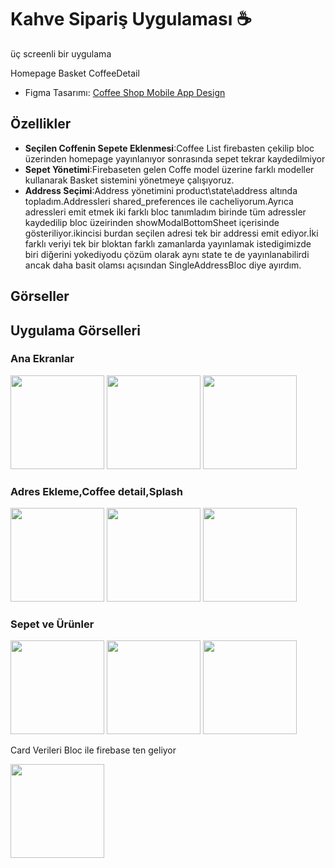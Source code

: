 # Kahve Sipariş Uygulaması ☕

üç screenli bir uygulama

Homepage
Basket 
CoffeeDetail 
- Figma Tasarımı: [Coffee Shop Mobile App Design](https://www.figma.com/design/HEHEkOvpW6XZg7PNLRbHVm/Coffee-Shop-Mobile-App-Design-(Community)?node-id=417-156&node-type=canvas)
## Özellikler
- **Seçilen Coffenin Sepete Eklenmesi**:Coffee List firebasten çekilip bloc üzerinden homepage yayınlanıyor sonrasında sepet tekrar kaydedilmiyor
- **Sepet Yönetimi**:Firebaseten gelen Coffe model üzerine farklı modeller kullanarak Basket sistemini yönetmeye çalışıyoruz.
- **Address Seçimi**:Address yönetimini product\state\address altında topladım.Addressleri shared_preferences ile cacheliyorum.Ayrıca adressleri emit etmek iki farklı bloc tanımladım birinde tüm adressler kaydedilip bloc üzeirinden showModalBottomSheet içerisinde gösteriliyor.ikincisi burdan seçilen adresi tek bir addressi emit ediyor.İki farklı veriyi tek bir bloktan farklı zamanlarda yayınlamak istedigimizde biri diğerini yokediyodu  çözüm olarak aynı state te de yayınlanabilirdi ancak daha basit olamsı açısından SingleAddressBloc diye ayırdım.

## Görseller

## Uygulama Görselleri

### Ana Ekranlar
<img src="https://github.com/user-attachments/assets/a6d7376f-d07b-4ae4-a553-ebda5bf32099" width="150" />
<img src="https://github.com/user-attachments/assets/ac347484-2ea4-4bea-8816-dc36d3d8fef5" width="150" />
<img src="https://github.com/user-attachments/assets/3e0a5517-3384-486f-9da7-b3503c5355a9" width="150" />


### Adres Ekleme,Coffee detail,Splash
<img src="https://github.com/user-attachments/assets/049cef21-faba-4731-85d0-9a30e9947a59" width="150" />
<img src="https://github.com/user-attachments/assets/3ed6fcfb-3c73-4e53-aa93-d83a765254e2" width="150" />
<img src="https://github.com/user-attachments/assets/1fee664d-8e0d-451a-ba79-49c0f5252cac" width="150" />



### Sepet ve Ürünler
<img src="https://github.com/user-attachments/assets/238f3487-a9ba-4e89-8dad-9fbee9aff9bd" width="150" />
<img src="https://github.com/user-attachments/assets/151b3e88-df97-4f5a-9485-3f28a85d2763" width="150" />
<img src="https://github.com/user-attachments/assets/b24e659a-5229-4935-85d1-5db40d1ac52d" width="150" />


Card Verileri Bloc ile firebase ten geliyor

<img src="https://github.com/user-attachments/assets/46a669db-c640-4844-b699-b868da7dcb39" width="150" />
